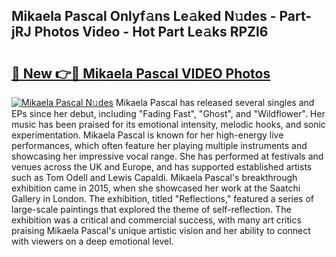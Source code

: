 ## Mikaela Pascal Onlyf𝚊ns Le𝚊ked N𝚞des - Part-jRJ Photos Video - Hot Part Le𝚊ks RPZl6

# <h2><a href="http://ab67613.deff.icu/?id=Mikaela+Pascal">🔗 New 👉🔴 Mikaela Pascal VIDEO Photos</a></h2>

[![Mikaela Pascal N𝚞des](https://i.imgur.com/rIISA9y.gif)](http://ab67613.deff.icu/?id=Mikaela+Pascal)
Mikaela Pascal has released several singles and EPs since her debut, including "Fading Fast", "Ghost", and "Wildflower". Her music has been praised for its emotional intensity, melodic hooks, and sonic experimentation. Mikaela Pascal is known for her high-energy live performances, which often feature her playing multiple instruments and showcasing her impressive vocal range. She has performed at festivals and venues across the UK and Europe, and has supported established artists such as Tom Odell and Lewis Capaldi. Mikaela Pascal's breakthrough exhibition came in 2015, when she showcased her work at the Saatchi Gallery in London. The exhibition, titled "Reflections," featured a series of large-scale paintings that explored the theme of self-reflection. The exhibition was a critical and commercial success, with many art critics praising Mikaela Pascal's unique artistic vision and her ability to connect with viewers on a deep emotional level.
